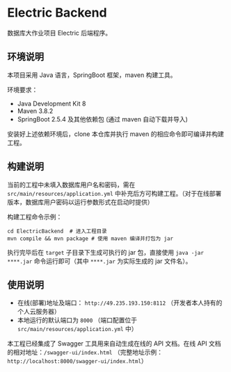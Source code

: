 # Electric Backend

数据库大作业项目 Electric 后端程序。

## 环境说明

本项目采用 Java 语言，SpringBoot 框架，maven 构建工具。

环境要求：
- Java Development Kit 8
- Maven 3.8.2
- SpringBoot 2.5.4 及其他依赖包 (通过 maven 自动下载并导入)

安装好上述依赖环境后，clone 本仓库并执行 maven 的相应命令即可编译并构建工程。

## 构建说明

当前的工程中未填入数据库用户名和密码，需在 `src/main/resources/application.yml` 中补充后方可构建工程。（对于在线部署版本，数据库用户密码以运行参数形式在启动时提供）

构建工程命令示例：
```shell
cd ElectricBackend  # 进入工程目录
mvn compile && mvn package # 使用 maven 编译并打包为 jar
```

执行完毕后在 `target` 子目录下生成可执行的 jar 包，直接使用 `java -jar ****.jar` 命令运行即可（其中 `****.jar` 为实际生成的 jar 文件名）。

## 使用说明

- 在线(部署)地址及端口： `http://49.235.193.150:8112` （开发者本人持有的个人云服务器）
- 本地运行的默认端口为 `8000` （端口配置位于 `src/main/resources/application.yml` 中）

本工程已经集成了 Swagger 工具用来自动生成在线的 API 文档。在线 API 文档的相对地址：`/swagger-ui/index.html` （完整地址示例：`http://localhost:8000/swagger-ui/index.html`）

